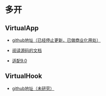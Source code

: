 # 多开

## VirtualApp

+ [github地址（已经停止更新，已做商业化用处）](https://github.com/asLody/VirtualApp)

+ [阅读源码的文档](https://github.com/prife/VirtualAppDoc)
+ [适配9.0](https://github.com/xxxyanchenxxx/VirtualAppEx )

## VirtualHook

+ [github地址（未研究）](https://github.com/rk700/VirtualHook)